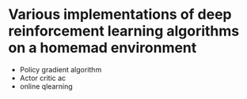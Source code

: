 # Various implementations of deep reinforcement learning algorithms on a homemad environment
* Policy gradient algorithm
* Actor critic ac
* online qlearning
